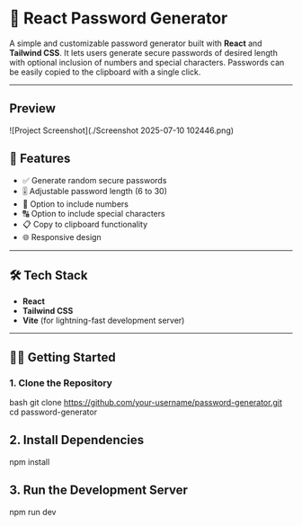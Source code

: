 
# 🔐 React Password Generator

A simple and customizable password generator built with **React** and **Tailwind CSS**. It lets users generate secure passwords of desired length with optional inclusion of numbers and special characters. Passwords can be easily copied to the clipboard with a single click.

---

## Preview

![Project Screenshot](./Screenshot 2025-07-10 102446.png)



## 🚀 Features

- ✅ Generate random secure passwords
- 🎚️ Adjustable password length (6 to 30)
- 🔢 Option to include numbers
- 🔠 Option to include special characters
- 📋 Copy to clipboard functionality
- 🌐 Responsive design

---

## 🛠️ Tech Stack

- **React**
- **Tailwind CSS**
- **Vite** (for lightning-fast development server)

---

## 🧑‍💻 Getting Started

### 1. Clone the Repository

bash
git clone https://github.com/your-username/password-generator.git
cd password-generator



## 2. Install Dependencies
npm install

## 3. Run the Development Server
npm run dev
